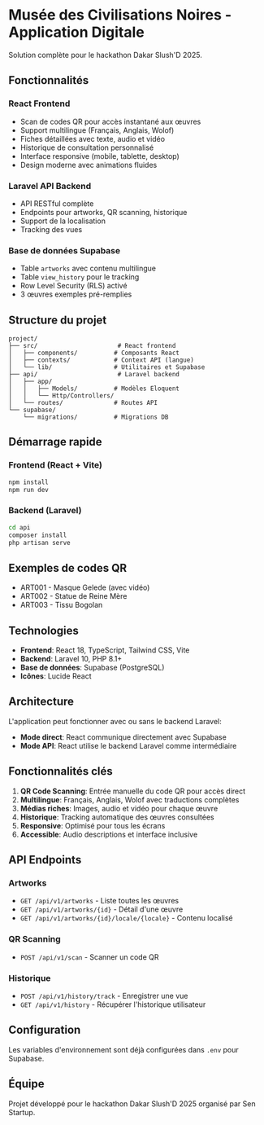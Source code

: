 # Musée des Civilisations Noires - Application Digitale

Solution complète pour le hackathon Dakar Slush'D 2025.

## Fonctionnalités

### React Frontend
- Scan de codes QR pour accès instantané aux œuvres
- Support multilingue (Français, Anglais, Wolof)
- Fiches détaillées avec texte, audio et vidéo
- Historique de consultation personnalisé
- Interface responsive (mobile, tablette, desktop)
- Design moderne avec animations fluides

### Laravel API Backend
- API RESTful complète
- Endpoints pour artworks, QR scanning, historique
- Support de la localisation
- Tracking des vues

### Base de données Supabase
- Table `artworks` avec contenu multilingue
- Table `view_history` pour le tracking
- Row Level Security (RLS) activé
- 3 œuvres exemples pré-remplies

## Structure du projet

```
project/
├── src/                      # React frontend
│   ├── components/          # Composants React
│   ├── contexts/            # Context API (langue)
│   └── lib/                 # Utilitaires et Supabase
├── api/                      # Laravel backend
│   ├── app/
│   │   ├── Models/          # Modèles Eloquent
│   │   └── Http/Controllers/
│   └── routes/              # Routes API
└── supabase/
    └── migrations/          # Migrations DB

```

## Démarrage rapide

### Frontend (React + Vite)
```bash
npm install
npm run dev
```

### Backend (Laravel)
```bash
cd api
composer install
php artisan serve
```

## Exemples de codes QR

- ART001 - Masque Gelede (avec vidéo)
- ART002 - Statue de Reine Mère
- ART003 - Tissu Bogolan

## Technologies

- **Frontend**: React 18, TypeScript, Tailwind CSS, Vite
- **Backend**: Laravel 10, PHP 8.1+
- **Base de données**: Supabase (PostgreSQL)
- **Icônes**: Lucide React

## Architecture

L'application peut fonctionner avec ou sans le backend Laravel:
- **Mode direct**: React communique directement avec Supabase
- **Mode API**: React utilise le backend Laravel comme intermédiaire

## Fonctionnalités clés

1. **QR Code Scanning**: Entrée manuelle du code QR pour accès direct
2. **Multilingue**: Français, Anglais, Wolof avec traductions complètes
3. **Médias riches**: Images, audio et vidéo pour chaque œuvre
4. **Historique**: Tracking automatique des œuvres consultées
5. **Responsive**: Optimisé pour tous les écrans
6. **Accessible**: Audio descriptions et interface inclusive

## API Endpoints

### Artworks
- `GET /api/v1/artworks` - Liste toutes les œuvres
- `GET /api/v1/artworks/{id}` - Détail d'une œuvre
- `GET /api/v1/artworks/{id}/locale/{locale}` - Contenu localisé

### QR Scanning
- `POST /api/v1/scan` - Scanner un code QR

### Historique
- `POST /api/v1/history/track` - Enregistrer une vue
- `GET /api/v1/history` - Récupérer l'historique utilisateur

## Configuration

Les variables d'environnement sont déjà configurées dans `.env` pour Supabase.

## Équipe

Projet développé pour le hackathon Dakar Slush'D 2025 organisé par Sen Startup.
